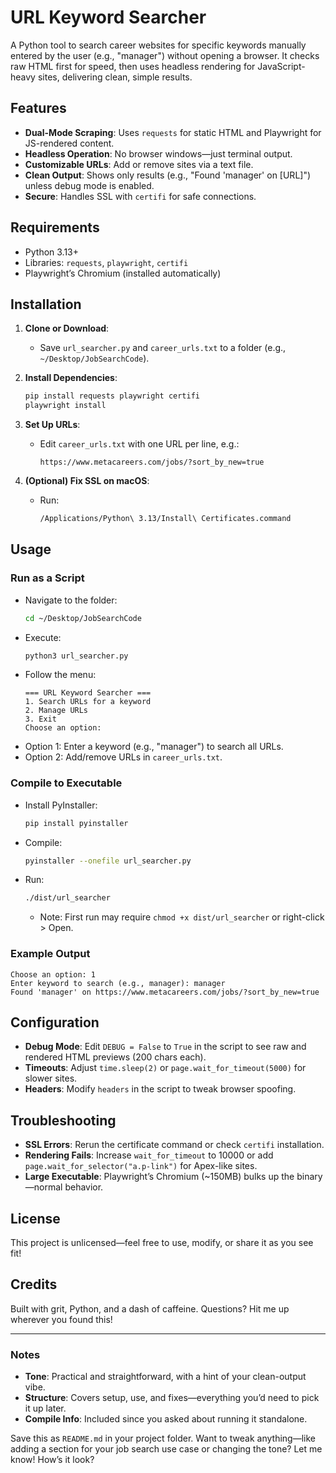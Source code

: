 # URL Keyword Searcher

A Python tool to search career websites for specific keywords manually entered by the user (e.g., "manager") without opening a browser. It checks raw HTML first for speed, then uses headless rendering for JavaScript-heavy sites, delivering clean, simple results.

## Features
- **Dual-Mode Scraping**: Uses `requests` for static HTML and Playwright for JS-rendered content.
- **Headless Operation**: No browser windows—just terminal output.
- **Customizable URLs**: Add or remove sites via a text file.
- **Clean Output**: Shows only results (e.g., "Found 'manager' on [URL]") unless debug mode is enabled.
- **Secure**: Handles SSL with `certifi` for safe connections.

## Requirements
- Python 3.13+
- Libraries: `requests`, `playwright`, `certifi`
- Playwright’s Chromium (installed automatically)

## Installation
1. **Clone or Download**:
   - Save `url_searcher.py` and `career_urls.txt` to a folder (e.g., `~/Desktop/JobSearchCode`).

2. **Install Dependencies**:
   ```bash
   pip install requests playwright certifi
   playwright install
   ```

3. **Set Up URLs**:
   - Edit `career_urls.txt` with one URL per line, e.g.:
     ```
     https://www.metacareers.com/jobs/?sort_by_new=true
     ```

4. **(Optional) Fix SSL on macOS**:
   - Run:
     ```bash
     /Applications/Python\ 3.13/Install\ Certificates.command
     ```

## Usage
### Run as a Script
- Navigate to the folder:
  ```bash
  cd ~/Desktop/JobSearchCode
  ```
- Execute:
  ```bash
  python3 url_searcher.py
  ```
- Follow the menu:
  ```
  === URL Keyword Searcher ===
  1. Search URLs for a keyword
  2. Manage URLs
  3. Exit
  Choose an option:
  ```
- Option 1: Enter a keyword (e.g., "manager") to search all URLs.
- Option 2: Add/remove URLs in `career_urls.txt`.

### Compile to Executable
- Install PyInstaller:
  ```bash
  pip install pyinstaller
  ```
- Compile:
  ```bash
  pyinstaller --onefile url_searcher.py
  ```
- Run:
  ```bash
  ./dist/url_searcher
  ```
  - Note: First run may require `chmod +x dist/url_searcher` or right-click > Open.

### Example Output
```
Choose an option: 1
Enter keyword to search (e.g., manager): manager
Found 'manager' on https://www.metacareers.com/jobs/?sort_by_new=true
```

## Configuration
- **Debug Mode**: Edit `DEBUG = False` to `True` in the script to see raw and rendered HTML previews (200 chars each).
- **Timeouts**: Adjust `time.sleep(2)` or `page.wait_for_timeout(5000)` for slower sites.
- **Headers**: Modify `headers` in the script to tweak browser spoofing.

## Troubleshooting
- **SSL Errors**: Rerun the certificate command or check `certifi` installation.
- **Rendering Fails**: Increase `wait_for_timeout` to 10000 or add `page.wait_for_selector("a.p-link")` for Apex-like sites.
- **Large Executable**: Playwright’s Chromium (~150MB) bulks up the binary—normal behavior.

## License
This project is unlicensed—feel free to use, modify, or share it as you see fit!

## Credits
Built with grit, Python, and a dash of caffeine. Questions? Hit me up wherever you found this!

---

### Notes
- **Tone**: Practical and straightforward, with a hint of your clean-output vibe.
- **Structure**: Covers setup, use, and fixes—everything you’d need to pick it up later.
- **Compile Info**: Included since you asked about running it standalone.

Save this as `README.md` in your project folder. Want to tweak anything—like adding a section for your job search use case or changing the tone? Let me know! How’s it look?
